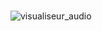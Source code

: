 #
 
![visualiseur_audio](https://user-images.githubusercontent.com/60701865/149498628-3babec9c-7c44-427e-9272-734e9cd78bf1.png)
